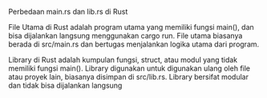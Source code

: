 Perbedaan main.rs dan lib.rs di Rust <br>

File Utama di Rust adalah program utama yang memiliki fungsi main(), dan bisa dijalankan langsung menggunakan cargo run. File utama biasanya berada di src/main.rs dan bertugas menjalankan logika utama dari program. <br>

Library di Rust adalah kumpulan fungsi, struct, atau modul yang tidak memiliki fungsi main(). Library digunakan untuk digunakan ulang oleh file atau proyek lain, biasanya disimpan di src/lib.rs. Library bersifat modular dan tidak bisa dijalankan langsung

